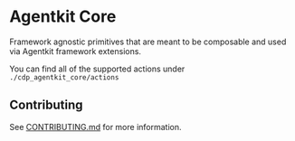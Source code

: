 # Agentkit Core
Framework agnostic primitives that are meant to be composable and used via Agentkit framework extensions.

You can find all of the supported actions under `./cdp_agentkit_core/actions`

## Contributing
See [CONTRIBUTING.md](../CONTRIBUTING.md) for more information.
